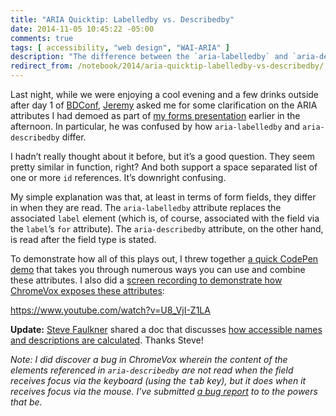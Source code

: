 ```yaml
---
title: "ARIA Quicktip: Labelledby vs. Describedby"
date: 2014-11-05 10:45:22 -05:00
comments: true
tags: [ accessibility, "web design", "WAI-ARIA" ] 
description: "The difference between the `aria-labelledby` and `aria-describedby` attributes is not obvious. Here’s a bit of a clarification for using them in forms."
redirect_from: /notebook/2014/aria-quicktip-labelledby-vs-describedby/
---
```


Last night, while we were enjoying a cool evening and a few drinks outside after day 1 of [BDConf](https://bdconf.com), [Jeremy](https://adactio.com) asked me for some clarification on the ARIA attributes I had demoed as part of [my forms presentation](https://www.slideshare.net/AaronGustafson/falling-in-love-with-forms-bdconf-2014) earlier in the afternoon. In particular, he was confused by how `aria-labelledby` and `aria-describedby` differ.

<!-- more -->

I hadn’t really thought about it before, but it’s a good question. They seem pretty similar in function, right? And both support a space separated list of one or more `id` references. It’s downright confusing.

My simple explanation was that, at least in terms of form fields, they differ in when they are read. The `aria-labelledby` attribute replaces the associated `label` element (which is, of course, associated with the field via the `label`’s `for` attribute). The `aria-describedby` attribute, on the other hand, is read after the field type is stated.

To demonstrate how all of this plays out, I threw together [a quick CodePen demo](https://codepen.io/aarongustafson/pen/dmuoe/) that takes you through numerous ways you can use and combine these attributes. I also did a [screen recording to demonstrate how ChromeVox exposes these attributes](https://youtu.be/U8_VjI-Z1LA):

https://www.youtube.com/watch?v=U8_VjI-Z1LA

**Update:** [Steve Faulkner](https://twitter.com/stevefaulkner) shared a doc that discusses [how accessible names and descriptions are calculated](https://www.w3.org/TR/accname-1.1/#x4-3-accessible-name-and-description-computation). Thanks Steve!

_Note: I did discover a bug in ChromeVox wherein the content of the elements referenced in `aria-describedby` are not read when the field receives focus via the keyboard (using the <kbd>tab</kbd> key), but it does when it receives focus via the mouse. I’ve submitted [a bug report](https://code.google.com/p/google-axs-chrome/issues/detail?id=158&thanks=158&ts=1415202123) to to the powers that be._

